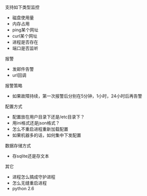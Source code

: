 支持如下类型监控

- 磁盘使用量
- 内存占用
- ping某个网址
- curl某个网址
- 进程是否存在
- 端口是否监听

报警

- 发邮件告警
- url回调

报警策略

- 如果故障持续，第一次报警后分别在5分钟，1小时，24小时后再告警

配置方式

- 配置放在用户目录下还是/etc目录下？
- 用ini格式还是json格式？
- 怎么不重启进程重新加载配置
- 如果机器多的话，如何集中下发配置

数据存储方式

- 存sqlite还是存文本

其它

- 进程怎么搞成守护进程
- 怎么无缝重启进程
- python 2.6
